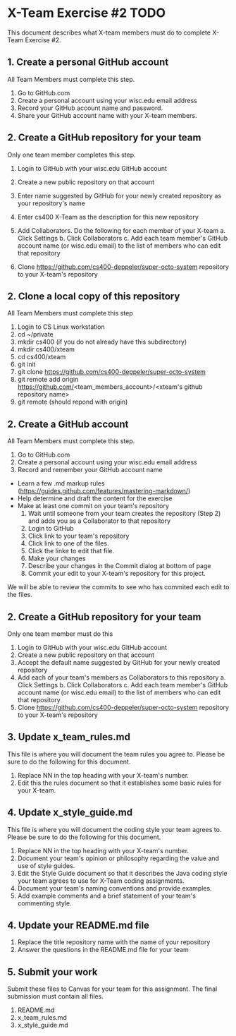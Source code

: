 # X-Team Exercise #2 TODO

This document describes what X-team members must do to complete X-Team Exercise #2.  

## 1. Create a personal GitHub account

All Team Members must complete this step.

  1. Go to GitHub.com
  2. Create a personal account using your wisc.edu email address
  3. Record your GitHub account name and password.
  4. Share your GitHub account name with your X-team members.

## 2. Create a GitHub repository for your team

Only one team member completes this step.

  1. Login to GitHub with your wisc.edu GitHub account
  2. Create a new public repository on that account
  3. Enter name suggested by GitHub for your newly created repository as your repository's name
  4. Enter cs400 X-Team as the description for this new repository
  4. Add Collaborators.  Do the following for each member of your X-team
     a. Click Settings
     b. Click Collaborators
     c. Add each team member's GitHub account name (or wisc.edu email) to the list of members who can edit that repository



3. Clone https://github.com/cs400-deppeler/super-octo-system repository to your X-team's repository


## 2. Clone a local copy of this repository

All Team Members must complete this step

   1. Login to CS Linux workstation
   2. cd ~/private
   3. mkdir cs400 (if you do not already have this subdirectory)
   4. mkdir cs400/xteam
   5. cd cs400/xteam
   6. git init
   7. git clone https://github.com/cs400-deppeler/super-octo-system
   8. git remote add origin https://github.com/<team_members_account>/<xteam's github repository name>
   9. git remote   (should repond with origin)


## 2. Create a GitHub account

All Team Members must complete this step.

  1. Go to GitHub.com
  2. Create a personal account using your wisc.edu email address
  3. Record and remember your GitHub account name
* Learn a few .md markup rules (https://guides.github.com/features/mastering-markdown/)
* Help determine and draft the content for the exercise
* Make at least one commit on your team's repository
  1. Wait until someone from your team creates the repository (Step 2) and adds you as a Collaborator to that repository
  2. Login to GitHub
  3. Click link to your team's repository
  4. Click link to one of the files.
  5. Click the linke to edit that file.
  6. Make your changes
  7. Describe your changes in the Commit dialog at bottom of page
  8. Commit your edit to your X-team's repository for this project.

We will be able to review the commits to see who has commited each edit to the files.

## 2. Create a GitHub repository for your team

Only one team member must do this

1. Login to GitHub with your wisc.edu GitHub account
2. Create a new public repository on that account
3. Accept the default name suggested by GitHub for your newly created repository
4. Add each of your team's members as Collaborators to this repository
   a. Click Settings
   b. Click Collaborators
   c. Add each team member's GitHub account name (or wisc.edu email) to the list of members who can edit that repository
3. Clone https://github.com/cs400-deppeler/super-octo-system repository to your X-team's repository


## 3. Update x_team_rules.md

This file is where you will document the team rules you agree to.  Please be sure to do the following for this document.

1. Replace NN in the top heading with your X-team's number.
2. Edit this the rules document so that it establishes some basic rules for your X-team.

## 4. Update x_style_guide.md

This file is where you will document the coding style your team agrees to.  Please be sure to do the following for this document.

1. Replace NN in the top heading with your X-team's number.
2. Document your team's opinion or philosophy regarding the value and use of style guides.
3. Edit the Style Guide document so that it describes the Java coding style your team agrees to use for X-Team coding assignments.
4. Document your team's naming conventions and provide examples.
5. Add example comments and a brief statement of your team's commenting style.

## 4. Update your README.md file

1. Replace the title repository name with the name of your repository
2. Answer the questions in the README.md file for your team

## 5. Submit your work

Submit these files to Canvas for your team for this assignment.   The final submission must contain all files.

1. README.md
2. x_team_rules.md
3. x_style_guide.md
  
  

